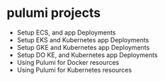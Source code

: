 # pulumi projects

- Setup ECS, and app Deployments
- Setup EKS and Kubernetes app Deployments
- Setup GKE and Kubernetes app Deployments
- Setup DO KE, and  Kubernetes app Deployments
- Using Pulumi for Docker resources
- Using Pulumi for Kubernetes resources
